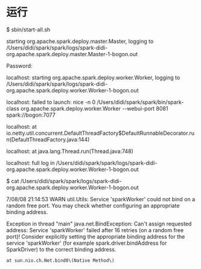 # 运行

$ sbin/start-all.sh

starting org.apache.spark.deploy.master.Master, logging to /Users/didi/spark/spark/logs/spark-didi-org.apache.spark.deploy.master.Master-1-bogon.out

Password:

localhost: starting org.apache.spark.deploy.worker.Worker, logging to /Users/didi/spark/spark/logs/spark-didi-org.apache.spark.deploy.worker.Worker-1-bogon.out

localhost: failed to launch: nice -n 0 /Users/didi/spark/spark/bin/spark-class org.apache.spark.deploy.worker.Worker --webui-port 8081 spark://bogon:7077

localhost:   	at io.netty.util.concurrent.DefaultThreadFactory$DefaultRunnableDecorator.run\(DefaultThreadFactory.java:144\)

localhost:   	at java.lang.Thread.run\(Thread.java:748\)

localhost: full log in /Users/didi/spark/spark/logs/spark-didi-org.apache.spark.deploy.worker.Worker-1-bogon.out

$ cat /Users/didi/spark/spark/logs/spark-didi-org.apache.spark.deploy.worker.Worker-1-bogon.out

7/08/08 21:14:53 WARN util.Utils: Service 'sparkWorker' could not bind on a random free port. You may check whether configuring an appropriate binding address.

Exception in thread "main" java.net.BindException: Can't assign requested address: Service 'sparkWorker' failed after 16 retries \(on a random free port\)! Consider explicitly setting the appropriate binding address for the service 'sparkWorker' \(for example spark.driver.bindAddress for SparkDriver\) to the correct binding address.

	at sun.nio.ch.Net.bind0\(Native Method\)



